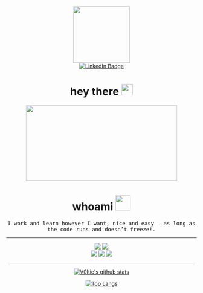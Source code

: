 <!--### Hi there 👋, my name is abduslam
#### I specialize in cyber security and love programming
-->
<div id="header" align="center">
    <img src="https://media.giphy.com/media/RpYuXao1pruj098LIM/giphy.gif" width="150"/>
  <div id="badges">
    <a href="your-linkedin-URL">
      <img src="https://img.shields.io/badge/LinkedIn-blue?style=for-the-badge&logo=linkedin&logoColor=white" alt="LinkedIn Badge"/>
    </a>
  </div>
  <img src="https://komarev.com/ghpvc/?username=Leakirs&style=flat-square&color=blue" alt=""/>
    <h1>
    hey there
    <img src="https://media.giphy.com/media/H9VVXzT1LqDS4jDVf5/giphy.gif" width="30px"/>
  </h1>
  </div>
  <div align="center">
        <img src="https://media.giphy.com/media/3o7aCTfyhYawdOXcFW/giphy.gif" width="400px" height="200px"/>
    </div>
  
  <h1 align="center">
        whoami
        <img src="https://media.giphy.com/media/3eIDBeFtHy8AIQoq96/giphy.gif" width="40px"/>
  </h1>

  <p align="center">
    <samp>I work and learn however I want, nice and easy — as long as the code runs and doesn’t freeze!.

<br> 

  </p>
</div>
  <hr>

<div id="header" align="center">
    <img src="https://img.shields.io/badge/python-3670A0?style=for-the-badge&logo=python&logoColor=ffdd54"/>
    <img src="https://img.shields.io/badge/c++-%2300599C.svg?style=for-the-badge&logo=c%2B%2B&logoColor=white"/>
<!--     <img src="https://img.shields.io/badge/javascript-%23323330.svg?style=for-the-badge&logo=javascript&logoColor=%23F7DF1E"/> -->
</div>
        <div id="header" align="center">
        <img src="https://img.shields.io/badge/Windows%20Terminal-%234D4D4D.svg?style=for-the-badge&logo=windows-terminal&logoColor=white"/>
        <img src="https://img.shields.io/badge/Kali-268BEE?style=for-the-badge&logo=kalilinux&logoColor=white"/>
        <img src="https://img.shields.io/badge/Linux-FCC624?style=for-the-badge&logo=linux&logoColor=black"/>
        </div>
  <hr>

<div id="header" align="center">
 
  [![V0ltic's github stats](https://github-readme-stats.vercel.app/api?username=Leakirs&show_icons=true&theme=tokyonight)](https://github.com/TxL02)

  [![Top Langs](https://github-readme-stats.vercel.app/api/top-langs/?username=Leakirs&theme=tokyonight)](https://github.com/TxL02)
</div>
